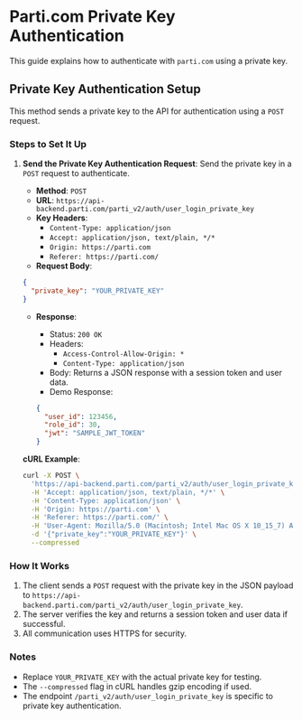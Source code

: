 # Parti.com Private Key Authentication

This guide explains how to authenticate with `parti.com` using a private key.

## Private Key Authentication Setup

This method sends a private key to the API for authentication using a `POST` request.

### Steps to Set It Up

1. **Send the Private Key Authentication Request**:
   Send the private key in a `POST` request to authenticate.

   - **Method**: `POST`
   - **URL**: `https://api-backend.parti.com/parti_v2/auth/user_login_private_key`
   - **Key Headers**:
     - `Content-Type: application/json`
     - `Accept: application/json, text/plain, */*`
     - `Origin: https://parti.com`
     - `Referer: https://parti.com/`
   - **Request Body**:

    ```json
    {
      "private_key": "YOUR_PRIVATE_KEY"
    }
    ```

   - **Response**:
     - Status: `200 OK`
     - Headers:
       - `Access-Control-Allow-Origin: *`
       - `Content-Type: application/json`
     - Body: Returns a JSON response with a session token and user data.
     - Demo Response:

      ```json
      {
        "user_id": 123456,
        "role_id": 30,
        "jwt": "SAMPLE_JWT_TOKEN"
      }
      ```

   **cURL Example**:

    ```bash
    curl -X POST \
      'https://api-backend.parti.com/parti_v2/auth/user_login_private_key' \
      -H 'Accept: application/json, text/plain, */*' \
      -H 'Content-Type: application/json' \
      -H 'Origin: https://parti.com' \
      -H 'Referer: https://parti.com/' \
      -H 'User-Agent: Mozilla/5.0 (Macintosh; Intel Mac OS X 10_15_7) AppleWebKit/537.36 (KHTML, like Gecko) Chrome/136.0.0.0 Safari/537.36' \
      -d '{"private_key":"YOUR_PRIVATE_KEY"}' \
      --compressed
    ```

### How It Works

1. The client sends a `POST` request with the private key in the JSON payload to `https://api-backend.parti.com/parti_v2/auth/user_login_private_key`.
2. The server verifies the key and returns a session token and user data if successful.
3. All communication uses HTTPS for security.

### Notes
- Replace `YOUR_PRIVATE_KEY` with the actual private key for testing.
- The `--compressed` flag in cURL handles gzip encoding if used.
- The endpoint `/parti_v2/auth/user_login_private_key` is specific to private key authentication.